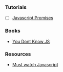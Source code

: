 ### Tutorials
- [ ] [Javascript Promises](https://www.udacity.com/course/javascript-promises--ud898)
### Books
- [You Dont Know JS](https://github.com/getify/You-Dont-Know-JS)
### Resources
 - [Must watch Javascript](https://github.com/AllThingsSmitty/must-watch-javascript)
